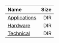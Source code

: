 |Name|Size|
|:---|---:|
|[Applications](Applications/index.html)|DIR|
|[Hardware](Hardware/index.html)|DIR|
|[Technical](Technical/index.html)|DIR|
